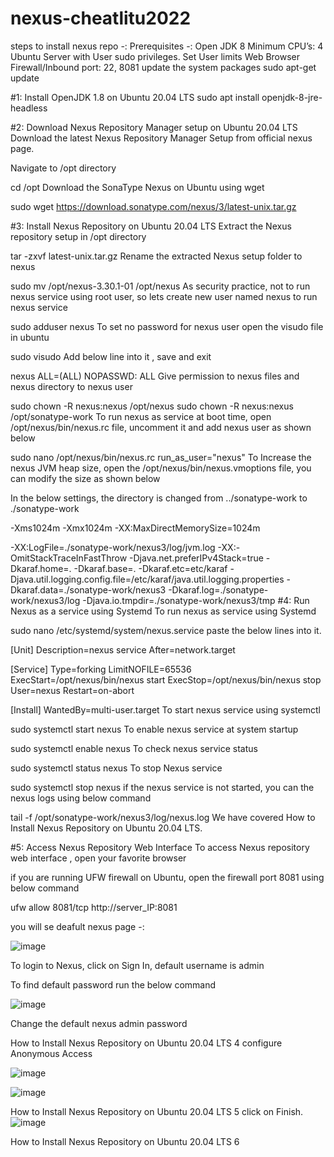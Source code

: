 # nexus-cheatlitu2022


steps to install nexus repo -:
Prerequisites -:
Open JDK 8
Minimum CPU’s: 4
Ubuntu Server with User sudo privileges.
Set User limits
Web Browser
Firewall/Inbound port: 22, 8081
update the system packages
sudo apt-get update

#1: Install OpenJDK 1.8 on Ubuntu 20.04 LTS
sudo apt install openjdk-8-jre-headless


#2: Download Nexus Repository Manager setup on Ubuntu 20.04 LTS
Download the latest Nexus Repository Manager Setup from official nexus page.

Navigate to /opt directory

cd /opt
Download the SonaType Nexus on Ubuntu using wget

sudo wget https://download.sonatype.com/nexus/3/latest-unix.tar.gz

#3: Install Nexus Repository on Ubuntu 20.04 LTS
Extract the Nexus repository setup in /opt directory

tar -zxvf latest-unix.tar.gz
Rename the extracted Nexus setup folder to nexus

sudo mv /opt/nexus-3.30.1-01 /opt/nexus
As security practice, not to run nexus service using root user, so lets create new user named nexus to run nexus service

sudo adduser nexus
To set no password for nexus user open the visudo file in ubuntu

sudo visudo
Add below line into it , save and exit

nexus ALL=(ALL) NOPASSWD: ALL
Give permission to nexus files and nexus directory to nexus user

sudo chown -R nexus:nexus /opt/nexus
sudo chown -R nexus:nexus /opt/sonatype-work
To run nexus as service at boot time, open /opt/nexus/bin/nexus.rc file, uncomment it and add nexus user as shown below

sudo nano /opt/nexus/bin/nexus.rc
run_as_user="nexus"
To Increase the nexus JVM heap size, open the /opt/nexus/bin/nexus.vmoptions file, you can modify the size as shown below

In the below settings, the directory is changed from ../sonatype-work to ./sonatype-work

-Xms1024m
-Xmx1024m
-XX:MaxDirectMemorySize=1024m

-XX:LogFile=./sonatype-work/nexus3/log/jvm.log
-XX:-OmitStackTraceInFastThrow
-Djava.net.preferIPv4Stack=true
-Dkaraf.home=.
-Dkaraf.base=.
-Dkaraf.etc=etc/karaf
-Djava.util.logging.config.file=/etc/karaf/java.util.logging.properties
-Dkaraf.data=./sonatype-work/nexus3
-Dkaraf.log=./sonatype-work/nexus3/log
-Djava.io.tmpdir=./sonatype-work/nexus3/tmp
#4: Run Nexus as a service using Systemd
To run nexus as service using Systemd

sudo nano /etc/systemd/system/nexus.service
paste the below lines into it.

[Unit]
Description=nexus service
After=network.target

[Service]
Type=forking
LimitNOFILE=65536
ExecStart=/opt/nexus/bin/nexus start
ExecStop=/opt/nexus/bin/nexus stop
User=nexus
Restart=on-abort

[Install]
WantedBy=multi-user.target
To start nexus service using systemctl

sudo systemctl start nexus
To enable nexus service at system startup

sudo systemctl enable nexus
To check nexus service status

sudo systemctl status nexus
To stop Nexus service

sudo systemctl stop nexus
if the nexus service is not started, you can the nexus logs using below command

tail -f /opt/sonatype-work/nexus3/log/nexus.log
We have covered How to Install Nexus Repository on Ubuntu 20.04 LTS.

#5: Access Nexus Repository Web Interface
To access Nexus repository web interface , open your favorite browser

if you are running UFW firewall on Ubuntu, open the firewall port 8081 using below command

ufw allow 8081/tcp
http://server_IP:8081

you will se deafult nexus page -:

![image](https://user-images.githubusercontent.com/79752469/154049908-bb592c00-54e4-4146-9d89-fbc91b725cbe.png)


To login to Nexus, click on Sign In, default username is admin

To find default password run the below command

![image](https://user-images.githubusercontent.com/79752469/154050081-e043cc9a-b12d-4593-b526-c8b85eb011c0.png)


Change the default nexus admin password

How to Install Nexus Repository on Ubuntu 20.04 LTS 4
configure Anonymous Access

![image](https://user-images.githubusercontent.com/79752469/154050877-143f5b6b-eacf-4daa-826d-ef7b61edf821.png)

![image](https://user-images.githubusercontent.com/79752469/154050779-aa421e39-7fa0-4f98-bf73-56b39dd35b0f.png)

How to Install Nexus Repository on Ubuntu 20.04 LTS 5
click on Finish.
![image](https://user-images.githubusercontent.com/79752469/154050936-edebd19d-7cc6-4af1-9698-4c1d4773af99.png)

How to Install Nexus Repository on Ubuntu 20.04 LTS 6
